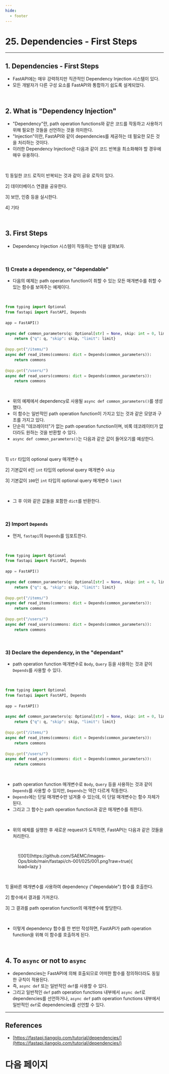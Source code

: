 ```yaml
---
hide:
  - footer
---
```


# 25. Dependencies - First Steps

---

## 1. Dependencies - First Steps

- FastAPI에는 매우 강력하지만 직관적인 Dependency Injection 시스템이 있다.
- 모든 개발자가 다른 구성 요소를 FastAPI와 통합하기 쉽도록 설계되었다.

<br/>

## 2. What is "Dependency Injection"

- "Dependency"란, path operation functions와 같은 코드를 작동하고 사용하기 위해 필요한 것들을 선언하는 것을 의미한다.
- "Injection"이란, FastAPI와 같이 dependencies를 제공하는 데 필요한 모든 것을 처리하는 것이다.
- 이러한 Dependency Injection은 다음과 같이 코드 반복을 최소화해야 할 경우에 매우 유용하다.

<br/>

1] 동일한 코드 로직이 반복되는 것과 같이 공유 로직이 있다.

2] 데이터베이스 연결을 공유한다.

3] 보안, 인증 등을 실시한다.

4] 기타

<br/>

## 3. First Steps

- Dependency Injection 시스템이 작동하는 방식을 살펴보자.

<br/>

### 1) Create a dependency, or "dependable"

- 다음의 예제는 path operation function이 취할 수 있는 모든 매개변수를 취할 수 있는 함수를 보여주는 예제이다.

<br/>

```python
from typing import Optional
from fastapi import FastAPI, Depends

app = FastAPI()

async def common_parameters(q: Optional[str] = None, skip: int = 0, limit: int = 100):
    return {"q": q, "skip": skip, "limit": limit}

@app.get("/items/")
async def read_items(commons: dict = Depends(common_parameters)):
    return commons

@app.get("/users/")
async def read_users(commons: dict = Depends(common_parameters)):
    return commons
```

<br/>

- 위의 예제에서 dependency로 사용될 `async def common_parameters()`를 생성했다.
- 이 함수는 일반적인 path operation function이 가지고 있는 것과 같은 모양과 구조를 가지고 있다.
- 단순히 "데코레이터"가 없는 path operation function이며, 비록 데코레이터가 없더라도 원하는 것을 반환할 수 있다.
- `async def common_parameters()`는 다음과 같은 값이 들어오기를 예상한다.

<br/>

1] `str` 타입의 optional query 매개변수 `q`

2] 기본값이 `0`인 `int` 타입의 optional query 매개변수 `skip`

3] 기본값이 `100`인 `int` 타입의 optional query 매개변수 `limit`

<br/>

- 그 후 이와 같은 값들을 포함한 `dict`를 반환한다.

<br/>

### 2) Import `Depends`

- 먼저, `fastapi`의 `Depends`를 임포트한다.

<br/>

```python
from typing import Optional
from fastapi import FastAPI, Depends

app = FastAPI()

async def common_parameters(q: Optional[str] = None, skip: int = 0, limit: int = 100):
    return {"q": q, "skip": skip, "limit": limit}

@app.get("/items/")
async def read_items(commons: dict = Depends(common_parameters)):
    return commons

@app.get("/users/")
async def read_users(commons: dict = Depends(common_parameters)):
    return commons
```

<br/>

### 3) Declare the dependency, in the "dependant"

- path operation function 매개변수로 `Body`, `Query` 등을 사용하는 것과 같이 `Depends`를 사용할 수 있다.

<br/>

```python
from typing import Optional
from fastapi import FastAPI, Depends

app = FastAPI()

async def common_parameters(q: Optional[str] = None, skip: int = 0, limit: int = 100):
    return {"q": q, "skip": skip, "limit": limit}

@app.get("/items/")
async def read_items(commons: dict = Depends(common_parameters)):
    return commons

@app.get("/users/")
async def read_users(commons: dict = Depends(common_parameters)):
    return commons
```

<br/>

- path operation function 매개변수로 `Body`, `Query` 등을 사용하는 것과 같이 `Depends`를 사용할 수 있지만, `Depends`는 약간 다르게 작동한다.
- `Depends`에는 단일 매개변수만 넘겨줄 수 있는데, 이 단일 매개변수는 함수 자체가 된다.
- 그리고 그 함수는 path operation function과 같은 매개변수를 취한다.

<br/>

- 위의 예제를 실행한 후 새로운 request가 도착하면, FastAPI는 다음과 같은 것들을 처리한다.

<br/>

<figure markdown>
  ![001](https://github.com/SAEMC/Images-Ops/blob/main/fastapi/ch-001/025/001.png?raw=true){ load=lazy }
</figure>

<br/>

1] 올바른 매개변수를 사용하여 dependency ("dependable") 함수를 호출한다.

2] 함수에서 결과를 가져온다.

3] 그 결과를 path operation function의 매개변수에 할당한다.

<br/>

- 이렇게 dependency 함수를 한 번만 작성하면, FastAPI가 path operation function을 위해 이 함수를 호출하게 된다.

<br/>

## 4. To `async` or not to `async`

- dependencies는 FastAPI에 의해 호출되므로 어떠한 함수를 정의하더라도 동일한 규칙이 적용된다.
- 즉, `async def` 또는 일반적인 `def`를 사용할 수 있다.
- 그리고 일반적인 `def` path operation functions 내부에서 `async def`로 dependencies를 선언하거나, `async def` path operation functions 내부에서 일반적인 `def`로 dependencies를 선언할 수 있다.

---

## References

- [https://fastapi.tiangolo.com/tutorial/dependencies/](https://fastapi.tiangolo.com/tutorial/dependencies/)

# 다음 페이지
